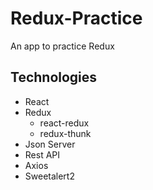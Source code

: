 # Redux-Practice

An app to practice Redux

## Technologies

- React
- Redux
  - react-redux
  - redux-thunk
- Json Server
- Rest API
- Axios
- Sweetalert2